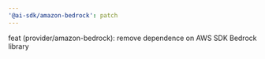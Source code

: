 ```yaml
---
'@ai-sdk/amazon-bedrock': patch
---
```


feat (provider/amazon-bedrock): remove dependence on AWS SDK Bedrock library

